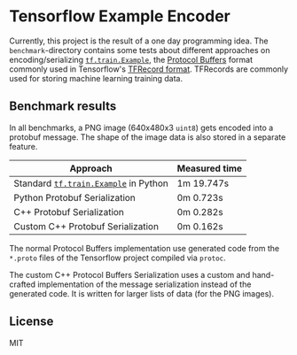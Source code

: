 # Tensorflow Example Encoder

Currently, this project is the result of a one day programming idea. The `benchmark`-directory contains some tests about different approaches on encoding/serializing [`tf.train.Example`](https://www.tensorflow.org/tutorials/load_data/tfrecord#tfexample), the [Protocol Buffers](https://developers.google.com/protocol-buffers) format commonly used in Tensorflow's [TFRecord format](https://www.tensorflow.org/tutorials/load_data/tfrecord#tfrecords_format_details). TFRecords are commonly used for storing machine learning training data.

## Benchmark results

In all benchmarks, a PNG image (640x480x3 `uint8`) gets encoded into a protobuf message. The shape of the image data is also stored in a separate feature.

| Approach | Measured time |
|---|---|
| Standard [`tf.train.Example`](https://www.tensorflow.org/tutorials/load_data/tfrecord#tfexample) in Python | 1m 19.747s |
| Python Protobuf Serialization | 0m 0.723s |
| C++ Protobuf Serialization | 0m 0.282s |
| Custom C++ Protobuf Serialization | 0m 0.162s |

The normal Protocol Buffers implementation use generated code from the `*.proto` files of the Tensorflow project compiled via `protoc`.

The custom C++ Protocol Buffers Serialization uses a custom and hand-crafted implementation of the message serialization instead of the generated code. It is written for larger lists of data (for the PNG images).

## License

MIT
